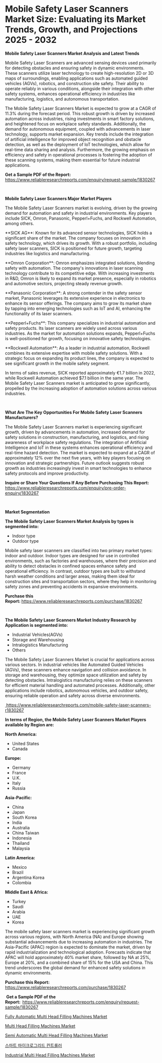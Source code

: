 <p><h1>Mobile Safety Laser Scanners Market Size: Evaluating its Market Trends, Growth, and Projections 2025 - 2032</h1></p><p><strong>Mobile Safety Laser Scanners Market Analysis and Latest Trends</strong></p>
<p><p>Mobile Safety Laser Scanners are advanced sensing devices used primarily for detecting obstacles and ensuring safety in dynamic environments. These scanners utilize laser technology to create high-resolution 2D or 3D maps of surroundings, enabling applications such as automated guided vehicles (AGVs), robotics, and construction site safety. Their ability to operate reliably in various conditions, alongside their integration with other safety systems, enhances operational efficiency in industries like manufacturing, logistics, and autonomous transportation.</p><p>The Mobile Safety Laser Scanners Market is expected to grow at a CAGR of 11.3% during the forecast period. This robust growth is driven by increased automation across industries, rising investments in smart factory solutions, and heightened focus on workplace safety standards. Additionally, the demand for autonomous equipment, coupled with advancements in laser technology, supports market expansion. Key trends include the integration of artificial intelligence for improved object recognition and obstacle detection, as well as the deployment of IoT technologies, which allow for real-time data sharing and analysis. Furthermore, the growing emphasis on efficiency and safety in operational processes is fostering the adoption of these scanning systems, making them essential for future industrial applications.</p></p>
<p><strong>Get a Sample PDF of the Report:&nbsp;</strong> <a href="https://www.reliableresearchreports.com/enquiry/request-sample/1830267?utm_campaign=40&utm_medium=2&utm_source=Github&utm_content=ia&utm_term=12042025&utm_id=mobile-safety-laser-scanners">https://www.reliableresearchreports.com/enquiry/request-sample/1830267</a></p>
<p>&nbsp;</p>
<p><strong>Mobile Safety Laser Scanners Major Market Players</strong></p>
<p><p>The Mobile Safety Laser Scanners market is evolving, driven by the growing demand for automation and safety in industrial environments. Key players include SICK, Omron, Panasonic, Pepperl+Fuchs, and Rockwell Automation, among others.</p><p>**SICK AG**: Known for its advanced sensor technologies, SICK holds a significant share of the market. The company focuses on innovation in safety technology, which drives its growth. With a robust portfolio, including safety laser scanners, SICK is positioned for future growth, targeting industries like logistics and manufacturing. </p><p>**Omron Corporation**: Omron emphasizes integrated solutions, blending safety with automation. The company's innovations in laser scanning technology contribute to its competitive edge. With increasing investments in R&D, Omron is likely to expand its market presence, especially in robotics and automotive sectors, projecting steady revenue growth.</p><p>**Panasonic Corporation**: A strong contender in the safety sensor market, Panasonic leverages its extensive experience in electronics to enhance its sensor offerings. The company aims to grow its market share by tapping into emerging technologies such as IoT and AI, enhancing the functionality of its laser scanners.</p><p>**Pepperl+Fuchs**: This company specializes in industrial automation and safety products. Its laser scanners are widely used across various industries. As the market for automation solutions expands, Pepperl+Fuchs is well-positioned for growth, focusing on innovative safety technologies.</p><p>**Rockwell Automation**: As a leader in industrial automation, Rockwell combines its extensive expertise with mobile safety solutions. With a strategic focus on expanding its product lines, the company is expected to see significant growth in the mobile safety segment.</p><p>In terms of sales revenue, SICK reported approximately €1.7 billion in 2022, while Rockwell Automation achieved $7.1 billion in the same year. The Mobile Safety Laser Scanners market is anticipated to grow significantly, propelled by the increasing adoption of automation solutions across various industries.</p></p>
<p>&nbsp;</p>
<p><strong>What Are The Key Opportunities For Mobile Safety Laser Scanners Manufacturers?</strong></p>
<p><p>The Mobile Safety Laser Scanners market is experiencing significant growth, driven by advancements in automation, increased demand for safety solutions in construction, manufacturing, and logistics, and rising awareness of workplace safety regulations. The integration of Artificial Intelligence and IoT in these systems enhances operational efficiency and real-time hazard detection. The market is expected to expand at a CAGR of approximately 12% over the next five years, with key players focusing on innovation and strategic partnerships. Future outlook suggests robust growth as industries increasingly invest in smart technologies to enhance safety protocols and improve productivity.</p></p>
<p><strong>Inquire or Share Your Questions If Any Before Purchasing This Report:</strong> <a href="https://www.reliableresearchreports.com/enquiry/pre-order-enquiry/1830267?utm_campaign=40&utm_medium=2&utm_source=Github&utm_content=ia&utm_term=12042025&utm_id=mobile-safety-laser-scanners">https://www.reliableresearchreports.com/enquiry/pre-order-enquiry/1830267</a></p>
<p>&nbsp;</p>
<p><strong>Market Segmentation</strong></p>
<p><strong>The Mobile Safety Laser Scanners Market Analysis by types is segmented into:</strong></p>
<p><ul><li>Indoor type</li><li>Outdoor type</li></ul></p>
<p><p>Mobile safety laser scanners are classified into two primary market types: indoor and outdoor. Indoor types are designed for use in controlled environments, such as factories and warehouses, where their precision and ability to detect obstacles in confined spaces enhance safety and operational efficiency. In contrast, outdoor types are built to withstand harsh weather conditions and larger areas, making them ideal for construction sites and transportation sectors, where they help in monitoring safety zones and preventing accidents in expansive environments.</p></p>
<p><strong>Purchase this Report:&nbsp;</strong><a href="https://www.reliableresearchreports.com/purchase/1830267?utm_campaign=40&utm_medium=2&utm_source=Github&utm_content=ia&utm_term=12042025&utm_id=mobile-safety-laser-scanners">https://www.reliableresearchreports.com/purchase/1830267</a></p>
<p>&nbsp;</p>
<p><strong>The Mobile Safety Laser Scanners Market Industry Research by Application is segmented into:</strong></p>
<p><ul><li>Industrial Vehicles(AGVs)</li><li>Storage and Warehousing</li><li>Intralogistics Manufacturing</li><li>Others</li></ul></p>
<p><p>The Mobile Safety Laser Scanners Market is crucial for applications across various sectors. In industrial vehicles like Automated Guided Vehicles (AGVs), these scanners enhance navigation and collision avoidance. In storage and warehousing, they optimize space utilization and safety by detecting obstacles. Intralogistics manufacturing relies on these scanners for efficient material handling and automated processes. Additionally, other applications include robotics, autonomous vehicles, and outdoor safety, ensuring reliable operation and safety across diverse environments.</p></p>
<p><a href="https://www.reliableresearchreports.com/mobile-safety-laser-scanners-r1830267?utm_campaign=40&utm_medium=2&utm_source=Github&utm_content=ia&utm_term=12042025&utm_id=mobile-safety-laser-scanners">&nbsp;https://www.reliableresearchreports.com/mobile-safety-laser-scanners-r1830267</a></p>
<p><strong>In terms of Region, the Mobile Safety Laser Scanners Market Players available by Region are:</strong></p>
<p>
    <p> <strong> North America: </strong>
        <ul>
            <li>United States</li>
            <li>Canada</li>
        </ul>
        </p> 
    <p> <strong> Europe: </strong>
        <ul>
            <li>Germany</li>
            <li>France</li>
            <li>U.K.</li>
            <li>Italy</li>
            <li>Russia</li>
        </ul>
        </p> 
    <p> <strong> Asia-Pacific: </strong>
        <ul>
            <li>China</li>
            <li>Japan</li>
            <li>South Korea</li>
            <li>India</li>
            <li>Australia</li>
            <li>China Taiwan</li>
            <li>Indonesia</li>
            <li>Thailand</li>
            <li>Malaysia</li>
        </ul>
        </p> 
    <p> <strong> Latin America: </strong>
        <ul>
            <li>Mexico</li>
            <li>Brazil</li>
            <li>Argentina Korea</li>
            <li>Colombia</li>
        </ul>
        </p> 
    <p> <strong> Middle East & Africa: </strong>
        <ul>
            <li>Turkey</li>
            <li>Saudi</li>
            <li>Arabia</li>
            <li>UAE</li>
            <li>Korea</li>
        </ul>
    </p>
    </p>
<p><p>The mobile safety laser scanners market is experiencing significant growth across various regions, with North America (NA) and Europe showing substantial advancements due to increasing automation in industries. The Asia-Pacific (APAC) region is expected to dominate the market, driven by rapid industrialization and technological adoption. Forecasts indicate that APAC will hold approximately 40% market share, followed by NA at 25%, Europe at 20%, and a combined share of 15% for the USA and China. This trend underscores the global demand for enhanced safety solutions in dynamic environments.</p></p>
<p><strong>Purchase this Report: </strong><a href="https://www.reliableresearchreports.com/purchase/1830267?utm_campaign=40&utm_medium=2&utm_source=Github&utm_content=ia&utm_term=12042025&utm_id=mobile-safety-laser-scanners">https://www.reliableresearchreports.com/purchase/1830267</a></p>
<p>&nbsp;<strong>Get a Sample PDF of the Report:&nbsp;&nbsp;</strong><a href="https://www.reliableresearchreports.com/enquiry/request-sample/1830267?utm_campaign=40&utm_medium=2&utm_source=Github&utm_content=ia&utm_term=12042025&utm_id=mobile-safety-laser-scanners">https://www.reliableresearchreports.com/enquiry/request-sample/1830267</a></p>
<p><strong></strong></p>
<p><p><a href="https://github.com/luckyshygirl/Market-Research-Report-List-7/blob/main/fully-automatic-multi-head-filling-machines-market.md?utm_campaign=40&utm_medium=2&utm_source=Github&utm_content=ia&utm_term=12042025&utm_id=mobile-safety-laser-scanners">Fully Automatic Multi Head Filling Machines Market</a></p><p><a href="https://github.com/arionmp/Market-Research-Report-List-5/blob/main/multi-head-filling-machines-market.md?utm_campaign=40&utm_medium=2&utm_source=Github&utm_content=ia&utm_term=12042025&utm_id=mobile-safety-laser-scanners">Multi Head Filling Machines Market</a></p><p><a href="https://github.com/petbigbeepjn/Market-Research-Report-List-2/blob/main/semi-automatic-multi-head-filling-machines-market.md?utm_campaign=40&utm_medium=2&utm_source=Github&utm_content=ia&utm_term=12042025&utm_id=mobile-safety-laser-scanners">Semi Automatic Multi Head Filling Machines Market</a></p><p><a href="https://github.com/sougarounis/Market-Research-Report-List-7/blob/main/101135455065.md?utm_campaign=40&utm_medium=2&utm_source=Github&utm_content=ia&utm_term=12042025&utm_id=mobile-safety-laser-scanners">스마트 마이크로그리드 컨트롤러</a></p><p><a href="https://github.com/vimar16th/Market-Research-Report-List-7/blob/main/industrial-multi-head-filling-machines-market.md?utm_campaign=40&utm_medium=2&utm_source=Github&utm_content=ia&utm_term=12042025&utm_id=mobile-safety-laser-scanners">Industrial Multi Head Filling Machines Market</a></p></p>